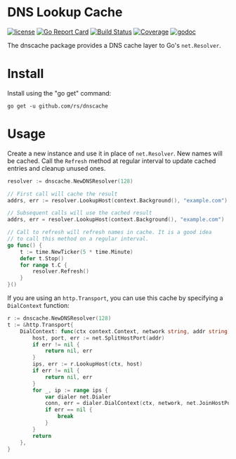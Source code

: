 # DNS Lookup Cache

[![license](http://img.shields.io/badge/license-MIT-red.svg?style=flat)](https://raw.githubusercontent.com/rs/dnscache/master/LICENSE) 
[![Go Report Card](https://goreportcard.com/badge/github.com/rs/dnscache)](https://goreportcard.com/report/github.com/rs/dnscache) 
[![Build Status](https://travis-ci.org/rs/dnscache.svg?branch=master)](https://travis-ci.org/rs/dnscache) 
[![Coverage](http://gocover.io/_badge/github.com/rs/dnscache)](http://gocover.io/github.com/rs/dnscache)
[![godoc](http://img.shields.io/badge/godoc-reference-blue.svg?style=flat)](https://godoc.org/github.com/rs/dnscache) 

The dnscache package provides a DNS cache layer to Go's `net.Resolver`.

# Install

Install using the "go get" command:

```
go get -u github.com/rs/dnscache
```

# Usage

Create a new instance and use it in place of `net.Resolver`. New names will be cached. Call the `Refresh` method at regular interval to update cached entries and cleanup unused ones.

```go
resolver := dnscache.NewDNSResolver(128)

// First call will cache the result
addrs, err := resolver.LookupHost(context.Background(), "example.com")

// Subsequent calls will use the cached result
addrs, err = resolver.LookupHost(context.Background(), "example.com")

// Call to refresh will refresh names in cache. It is a good idea
// to call this method on a regular interval.
go func() {
    t := time.NewTicker(5 * time.Minute)
    defer t.Stop()
    for range t.C {
        resolver.Refresh()
    }
}()
```

If you are using an `http.Transport`, you can use this cache by specifying a `DialContext` function:

```go
r := dnscache.NewDNSResolver(128)
t := &http.Transport{
    DialContext: func(ctx context.Context, network string, addr string) (conn net.Conn, err error) {
        host, port, err := net.SplitHostPort(addr)
        if err != nil {
            return nil, err
        }
        ips, err := r.LookupHost(ctx, host)
        if err != nil {
            return nil, err
        }
        for _, ip := range ips {
            var dialer net.Dialer
            conn, err = dialer.DialContext(ctx, network, net.JoinHostPort(ip, port))
            if err == nil {
                break
            }
        }
        return
    },
}
```

